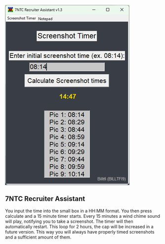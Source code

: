 ![Main Window](MainWindow.png)

## 7NTC Recruiter Assistant
You input the time into the small box in a HH:MM format.
You then press calculate and a 15 minute timer starts. 
Every 15 minutes a wind chime sound will play, notifying you to take a screenshot.
The timer will then automatically restart.
This loop for 2 hours, the cap will be increased in a future version.
This way you will always have properly timed screenshots and a sufficient amount of them.
